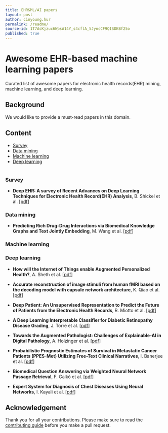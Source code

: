 ```yaml
---
title: EHR&ML/AI papers
layout: post
author: cinyoung.hur
permalink: /readme/
source-id: 1T7AcKjzuc6WpsA14Y_s4cflA_5JyncCF9QISDKBf25o
published: true
---
```

# Awesome EHR-based machine learning papersCurated list of awesome papers for electronic health records(EHR) mining, machine learning, and deep learning.

## Background

We would like to provide a must-read papers in this domain. 

## Content- [Survey](#survey)- [Data mining](#data-mining)- [Machine learning](#machine-learning)- [Deep learning](#deep-learning)#### Survey- **Deep EHR: A survey of Recent Advances on Deep Learning Techniques for Electronic Health Record(EHR) Analysis**, B. Shickel et al. [[pdf](https://arxiv.org/pdf/1706.03446.pdf)]### Data mining- **Predicting Rich Drug-Drug Interactions via Biomedical Knowledge Graphs and Text Jointly Embedding**, M. Wang et al. [[pdf](https://arxiv.org/pdf/1712.08875)]### Machine learning### Deep learning

- **How will the Internet of Things enable Augmented Personalized Health?**, A. Sheth et al.  [[pdf](https://arxiv.org/pdf/1801.00356)]- **Accurate reconstruction of image stimuli from human fMRI based on the decoding model with capsule network architecture**, K. Qiao et al. [[pdf](https://arxiv.org/pdf/1801.00602)]

- **Deep Patient: An Unsupervised Representation to Predict the Future of Patients from the Electronic Health Records**, R. Miotto et al. [[pdf](https://www.ncbi.nlm.nih.gov/pmc/articles/PMC4869115/pdf/srep26094.pdf)]

- **A Deep Learning Interpretable Classifier for Diabetic Retinopathy Disease Grading**, J. Torre et al. [[pdf](https://arxiv.org/pdf/1712.08107)]

- **Towards the Augmented Pathologist: Challenges of Explainable-AI in Digital Pathology**, A. Holzinger et al. [[pdf](https://arxiv.org/pdf/1712.06657)]

- **Probabilistic Prognostic Estimates of Survival in Metastatic Cancer Patients (PPES-Met) Utilizing Free-Text Clinical Narratives**, I. Banerjee et al. [[pdf]([https://arxiv.org/pdf/1801.03058](https://arxiv.org/pdf/1801.03058))]

- **Biomedical Question Answering via Weighted Neural Network Passage Retrieval**, F. Galkó et al. [[pdf]([https://arxiv.org/pdf/1801.02832](https://arxiv.org/pdf/1801.02832))]

- **Expert System for Diagnosis of Chest Diseases Using Neural Networks**, I. Kayali et al. [[pdf](https://arxiv.org/abs/1802.06866)]

## Acknowledgement

Thank you for all your contributions. Please make sure to read the [contributing guide](https://github.com/hurcy/awesome-ehr-deeplearning/blob/master/Contributing.md) before you make a pull request.

